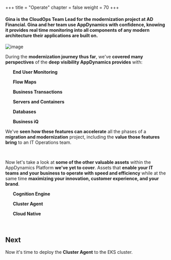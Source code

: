 +++
title = "Operate"
chapter = false
weight = 70
+++


#### Gina is the CloudOps Team Lead for the modernization project at AD Financial.  Gina and her team use AppDynamics with confidence, knowing it provides real time monitoring into all components of any modern architecture their applications are built on. 

![image](/images/operate/ad_team_cloudops.png)

During the **modernization journey thus far**, we've **covered many perspectives** of the **deep visibility AppDynamics provides** with:

&nbsp;&nbsp;&nbsp;&nbsp;<span style="color: #efc100;"><i class='fas fa-check-square'></i></span>&nbsp; **End User Monitoring**

&nbsp;&nbsp;&nbsp;&nbsp;<span style="color: #efc100;"><i class='fas fa-check-square'></i></span>&nbsp; **Flow Maps**

&nbsp;&nbsp;&nbsp;&nbsp;<span style="color: #efc100;"><i class='fas fa-check-square'></i></span>&nbsp; **Business Transactions**

&nbsp;&nbsp;&nbsp;&nbsp;<span style="color: #efc100;"><i class='fas fa-check-square'></i></span>&nbsp; **Servers and Containers**

&nbsp;&nbsp;&nbsp;&nbsp;<span style="color: #efc100;"><i class='fas fa-check-square'></i></span>&nbsp; **Databases**

&nbsp;&nbsp;&nbsp;&nbsp;<span style="color: #efc100;"><i class='fas fa-check-square'></i></span>&nbsp; **Business iQ**


We've **seen how these features can accelerate** all the phases of a **migration and modernization** project, including the **value those features bring** to an IT Operations team.  

<br>

Now let's take a look at **some of the other valuable assets** within the AppDynamics Platform **we've yet to cover**.  Assets that **enable your IT teams and your business to operate with speed and efficiency** while at the same time **maximizing your innovation, customer experience, and your brand**.


&nbsp;&nbsp;&nbsp;&nbsp;<span style="color: #efc100;"><i class='fas fa-certificate'></i></span>&nbsp; **Cognition Engine**

&nbsp;&nbsp;&nbsp;&nbsp;<span style="color: #efc100;"><i class='fas fa-certificate'></i></span>&nbsp; **Cluster Agent**

&nbsp;&nbsp;&nbsp;&nbsp;<span style="color: #efc100;"><i class='fas fa-certificate'></i></span>&nbsp; **Cloud Native**

<br>

<!--

{{% notice info %}}
**Optional:**  You can explore the artifacts that were utilized to deploy the application and AppDynamics agents associated with this section by navigating to the following directories listed below that are located on your Cloud9 instance: 
{{% /notice %}}

```
/home/ec2-user/environment/deployment

/home/ec2-user/environment/deployment/post-mod-kube-ca
```
-->

## Next <i class='fas fa-cog fa-spin'></i>

Now it's time to deploy the **Cluster Agent** to the EKS cluster.
